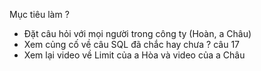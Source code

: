 

Mục tiêu làm ?

+ Đặt câu hỏi với mọi người trong công ty (Hoàn, a Châu)
+ Xem củng cố về câu SQL đã chắc hay chưa ? câu 17
+ Xem lại video về Limit của a Hòa và video của a Châu